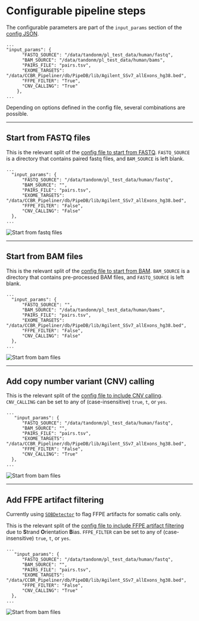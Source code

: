 # Configurable pipeline steps

The configurable parameters are part of the `input_params` section of the [config JSON](https://github.com/mtandon09/exome_pipeline_dev_mt/blob/main/config_tests/references_hg38.json).
```
...
"input_params": {
      "FASTQ_SOURCE": "/data/tandonm/pl_test_data/human/fastq",
      "BAM_SOURCE": "/data/tandonm/pl_test_data/human/bams",
      "PAIRS_FILE": "pairs.tsv",
      "EXOME_TARGETS": "/data/CCBR_Pipeliner/db/PipeDB/lib/Agilent_SSv7_allExons_hg38.bed",
      "FFPE_FILTER": "True",
      "CNV_CALLING": "True"
    },
...
```

Depending on options defined in the config file, several combinations are possible.

---------------------------------------------------
## Start from FASTQ files

This is the relevant split of the [config file to start from FASTQ](https://github.com/mtandon09/exome_pipeline_dev_mt/blob/main/config_tests/example_configs/fromfq.json). `FASTQ_SOURCE` is a directory that contains paired fastq files, and `BAM_SOURCE` is left blank.
```
...
  "input_params": {
      "FASTQ_SOURCE": "/data/tandonm/pl_test_data/human/fastq",
      "BAM_SOURCE": "",
      "PAIRS_FILE": "pairs.tsv",
      "EXOME_TARGETS": "/data/CCBR_Pipeliner/db/PipeDB/lib/Agilent_SSv7_allExons_hg38.bed",
      "FFPE_FILTER": "False",
      "CNV_CALLING": "False"
  },
...
```

![Start from fastq files](example_configs/rulegraphs/rules.fromfq.png)



---------------------------------------------------
## Start from BAM files

This is the relevant split of the [config file to start from BAM](https://github.com/mtandon09/exome_pipeline_dev_mt/blob/main/config_tests/example_configs/frombam.json). `BAM_SOURCE` is a directory that contains pre-processed BAM files, and `FASTQ_SOURCE` is left blank.
```
...
  "input_params": {
      "FASTQ_SOURCE": "",
      "BAM_SOURCE": "/data/tandonm/pl_test_data/human/bams",
      "PAIRS_FILE": "pairs.tsv",
      "EXOME_TARGETS": "/data/CCBR_Pipeliner/db/PipeDB/lib/Agilent_SSv7_allExons_hg38.bed",
      "FFPE_FILTER": "False",
      "CNV_CALLING": "False"
  },
...
```

![Start from bam files](example_configs/rulegraphs/rules.frombam.png)



---------------------------------------------------
## Add copy number variant (CNV) calling

This is the relevant split of the [config file to include CNV calling](https://github.com/mtandon09/exome_pipeline_dev_mt/blob/main/config_tests/example_configs/withcnv.json).
`CNV_CALLING` can be set to any of (case-insensitive) `true`, `t`, or `yes`.
```
...
   "input_params": {
      "FASTQ_SOURCE": "/data/tandonm/pl_test_data/human/fastq",
      "BAM_SOURCE": "",
      "PAIRS_FILE": "pairs.tsv",
      "EXOME_TARGETS": "/data/CCBR_Pipeliner/db/PipeDB/lib/Agilent_SSv7_allExons_hg38.bed",
      "FFPE_FILTER": "False",
      "CNV_CALLING": "True"
  },
...
```

![Start from bam files](example_configs/rulegraphs/rules.withcnv.png)


---------------------------------------------------
## Add FFPE artifact filtering

Currently using [`SOBDetector`](https://github.com/mikdio/SOBDetector) to flag FFPE artifacts for somatic calls only. 

This is the relevant split of the [config file to include FFPE artifact filtering](https://github.com/mtandon09/exome_pipeline_dev_mt/blob/main/config_tests/example_configs/withffpe.json) due to **S**trand **O**rientation **B**ias.
`FFPE_FILTER` can be set to any of (case-insensitive) `true`, `t`, or `yes`.

```
...
   "input_params": {
      "FASTQ_SOURCE": "/data/tandonm/pl_test_data/human/fastq",
      "BAM_SOURCE": "",
      "PAIRS_FILE": "pairs.tsv",
      "EXOME_TARGETS": "/data/CCBR_Pipeliner/db/PipeDB/lib/Agilent_SSv7_allExons_hg38.bed",
      "FFPE_FILTER": "False",
      "CNV_CALLING": "True"
  },
...
```

![Start from bam files](example_configs/rulegraphs/rules.withffpe.png)




